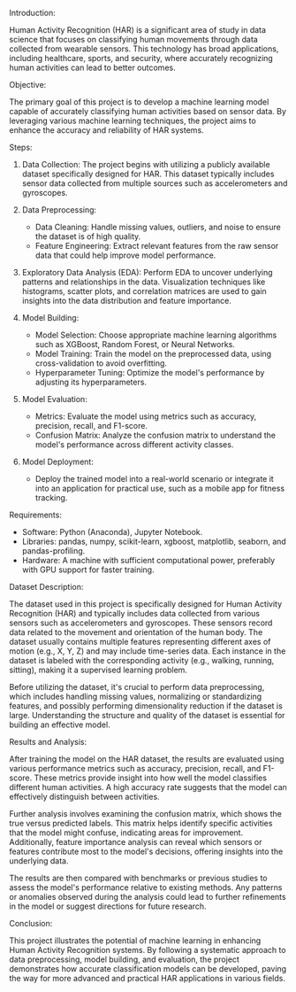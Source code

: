 Introduction:

Human Activity Recognition (HAR) is a significant area of study in data science that focuses on classifying human movements through data collected from wearable sensors. This technology has broad applications, including healthcare, sports, and security, where accurately recognizing human activities can lead to better outcomes.

Objective:

The primary goal of this project is to develop a machine learning model capable of accurately classifying human activities based on sensor data. By leveraging various machine learning techniques, the project aims to enhance the accuracy and reliability of HAR systems.

Steps:

1. Data Collection:
   The project begins with utilizing a publicly available dataset specifically designed for HAR. This dataset typically includes sensor data collected from multiple sources such as accelerometers and gyroscopes.

2. Data Preprocessing:
   - Data Cleaning: Handle missing values, outliers, and noise to ensure the dataset is of high quality.
   - Feature Engineering: Extract relevant features from the raw sensor data that could help improve model performance.

3. Exploratory Data Analysis (EDA):
   Perform EDA to uncover underlying patterns and relationships in the data. Visualization techniques like histograms, scatter plots, and correlation matrices are used to gain insights into the data distribution and feature importance.

4. Model Building:
   - Model Selection: Choose appropriate machine learning algorithms such as XGBoost, Random Forest, or Neural Networks.
   - Model Training: Train the model on the preprocessed data, using cross-validation to avoid overfitting.
   - Hyperparameter Tuning: Optimize the model's performance by adjusting its hyperparameters.

5. Model Evaluation:
   - Metrics: Evaluate the model using metrics such as accuracy, precision, recall, and F1-score.
   - Confusion Matrix: Analyze the confusion matrix to understand the model's performance across different activity classes.

6. Model Deployment:
   - Deploy the trained model into a real-world scenario or integrate it into an application for practical use, such as a mobile app for fitness tracking.

Requirements:

- Software: Python (Anaconda), Jupyter Notebook.
- Libraries: pandas, numpy, scikit-learn, xgboost, matplotlib, seaborn, and pandas-profiling.
- Hardware: A machine with sufficient computational power, preferably with GPU support for faster training.


Dataset Description:

The dataset used in this project is specifically designed for Human Activity Recognition (HAR) and typically includes data collected from various sensors such as accelerometers and gyroscopes. These sensors record data related to the movement and orientation of the human body. The dataset usually contains multiple features representing different axes of motion (e.g., X, Y, Z) and may include time-series data. Each instance in the dataset is labeled with the corresponding activity (e.g., walking, running, sitting), making it a supervised learning problem.

Before utilizing the dataset, it's crucial to perform data preprocessing, which includes handling missing values, normalizing or standardizing features, and possibly performing dimensionality reduction if the dataset is large. Understanding the structure and quality of the dataset is essential for building an effective model.


Results and Analysis:

After training the model on the HAR dataset, the results are evaluated using various performance metrics such as accuracy, precision, recall, and F1-score. These metrics provide insight into how well the model classifies different human activities. A high accuracy rate suggests that the model can effectively distinguish between activities.

Further analysis involves examining the confusion matrix, which shows the true versus predicted labels. This matrix helps identify specific activities that the model might confuse, indicating areas for improvement. Additionally, feature importance analysis can reveal which sensors or features contribute most to the model's decisions, offering insights into the underlying data.

The results are then compared with benchmarks or previous studies to assess the model's performance relative to existing methods. Any patterns or anomalies observed during the analysis could lead to further refinements in the model or suggest directions for future research.


Conclusion:

This project illustrates the potential of machine learning in enhancing Human Activity Recognition systems. By following a systematic approach to data preprocessing, model building, and evaluation, the project demonstrates how accurate classification models can be developed, paving the way for more advanced and practical HAR applications in various fields.
